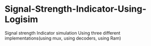 # Signal-Strength-Indicator-Using-Logisim
Signal strength Indicator simulation Using three different implementations(using mux, using decoders, using Ram)
